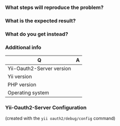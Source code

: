 <!--
Please use this issue tracker for bugs and feature requests only.  
In case you need support please use other channels, for example the [Yii Forum](https://forum.yiiframework.com/).
-->

### What steps will reproduce the problem?

### What is the expected result?

### What do you get instead?

### Additional info

| Q                         | A
| ------------------------- | ---
| Yii-Oauth2-Server version | 
| Yii version               | 
| PHP version               | 
| Operating system          |


### Yii-Oauth2-Server Configuration
(created with the `yii oauth2/debug/config` command)
